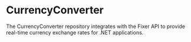 # CurrencyConverter
The CurrencyConverter repository integrates with the Fixer API to provide real-time currency exchange rates for .NET applications.
